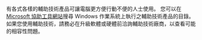 有各式各樣的輔助技術產品可讓電腦更方便行動不便的人士使用。 您可以在 [Microsoft 協助工具網站](http://go.microsoft.com/fwlink/?LinkId=8431)搜尋 Windows 作業系統上執行之輔助技術產品的目錄。 如果您使用輔助技術，請務必在升級軟體或硬體前洽詢輔助技術廠商，以查看可能的相容性問題。

<!--HONumber=Oct16_HO1-->


